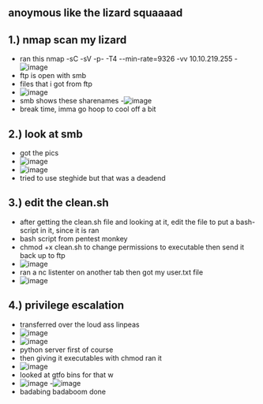 anoymous like the lizard squaaaad
-

1.) nmap scan my lizard 
-
- ran this  nmap -sC -sV -p- -T4 --min-rate=9326 -vv 10.10.219.255
-![image](https://github.com/TekTristan/cyber-rooms/assets/92371193/061873de-ba3d-4350-90f6-33125d3e424a)
- ftp is open with smb
- files that i got from ftp
- ![image](https://github.com/TekTristan/cyber-rooms/assets/92371193/3a3e83b4-81cb-4df5-a2ac-db3153f22be4)
- smb shows these sharenames
-![image](https://github.com/TekTristan/cyber-rooms/assets/92371193/21ef5813-3ba4-403e-b56c-f93af1565a4d)
- break time, imma go hoop to cool off a bit

2.) look at smb
-
- got the pics
- ![image](https://github.com/TekTristan/cyber-rooms/assets/92371193/044ded74-4dd0-4794-8b01-045191c2024b)
- ![image](https://github.com/TekTristan/cyber-rooms/assets/92371193/914fc7c9-cb4f-4fac-ab1c-186007c7bc61)
- tried to use steghide but that was a deadend
  
3.) edit the clean.sh
-
- after getting the clean.sh file and looking at it, edit the file to put a bash-script in it, since it is ran
- bash script from pentest monkey
- chmod +x clean.sh to change permissions to executable then send it back up to ftp
- ![image](https://github.com/TekTristan/cyber-rooms/assets/92371193/48c40fb2-4a5d-465b-a392-da196303184d)
- ran a nc listenter on another tab then got my user.txt file
- ![image](https://github.com/TekTristan/cyber-rooms/assets/92371193/6e6c6bc9-2008-4452-8a0d-ceaf77d9fb7f)

4.) privilege escalation
-
- transferred over the loud ass linpeas
- ![image](https://github.com/TekTristan/cyber-rooms/assets/92371193/33e3b158-179a-479a-bb5c-be522342a584)
- ![image](https://github.com/TekTristan/cyber-rooms/assets/92371193/e2259648-4da4-41f0-83fa-8abb33f1c0e9)
- python server first of course
- then giving it executables with chmod ran it
- ![image](https://github.com/TekTristan/cyber-rooms/assets/92371193/dd83abdc-4cb8-457e-a623-1dc4416d4658)
- looked at gtfo bins for that w
- ![image](https://github.com/TekTristan/cyber-rooms/assets/92371193/bd544e00-f9b7-44f8-ba9a-0b2f300d2bbb)
-![image](https://github.com/TekTristan/cyber-rooms/assets/92371193/14581abb-adf9-4afd-9023-0eb74496655e)
- badabing badaboom done 
